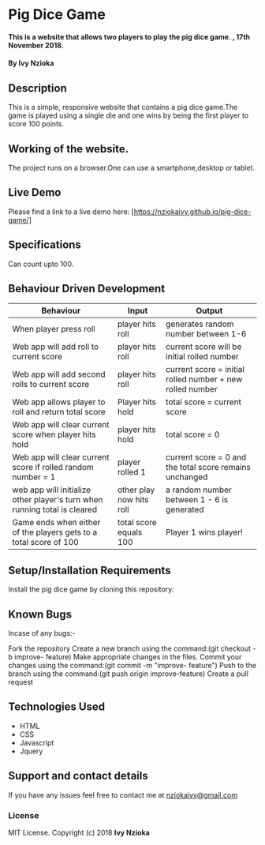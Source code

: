 # Pig Dice Game

#### This is a website that allows two players to play the pig dice game. , 17th November 2018.

#### By **Ivy Nzioka**

## Description

This is a simple, responsive website that contains a pig dice game.The game is played using a single die and one wins by being the first player to score 100 points.

## Working of the website.
The project runs on a browser.One can use a smartphone,desktop or tablet.

## Live Demo
Please find a link to a live demo here: [https://nziokaivy.github.io/pig-dice-game/]
## Specifications

Can count upto 100.

## Behaviour Driven Development

| Behaviour                                                                 | Input                    | Output                                                    |
| ------------------------------------------------------------------------- | ------------------------ | --------------------------------------------------------- |
| When player press roll                                                    | player hits roll         | generates random number between 1-6                       |
| Web app will add roll to current score                                    | player hits roll         | current score will be initial rolled number               |
| Web app will add second rolls to current score                            | player hits roll         | current score = initial rolled number + new rolled number |
| Web app allows player to roll and return total score                      | Player hits hold         | total score = current score                               |
| Web app will clear current score when player hits hold                    | player hits hold         | total score = 0                                           |
| Web app will clear current score if rolled random number = 1              | player rolled 1          | current score = 0 and the total score remains unchanged   |
| web app will initialize other player's turn when running total is cleared | other play now hits roll | a random number between 1 - 6 is generated                |
| Game ends when either of the players gets to a total score of 100         | total score equals 100   | Player 1 wins player!                                           |

## Setup/Installation Requirements

Install the pig dice game by cloning this repository:

## Known Bugs

Incase of any bugs:-

Fork the repository
Create a new branch using the command:(git checkout -b improve- feature)
Make appropriate changes in the files.
Commit your changes using the command:(git commit -m "improve- feature")
Push to the branch using the command:(git push origin improve-feature)
Create a pull request

## Technologies Used

-   HTML
-   CSS
-   Javascript
-   Jquery

## Support and contact details

If you have any issues feel free to contact me at nziokaivy@gmail.com

### License

MIT License. Copyright (c) 2018 **Ivy Nzioka**
